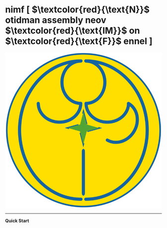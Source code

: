 # nimf [ $\textcolor{red}{\text{N}}$ otidman assembly neov $\textcolor{red}{\text{IM}}$ on $\textcolor{red}{\text{F}}$ ennel ]
<p align="center"><img src="img/nivim.svg" alt="nivim"/></p>

- - -
**Quick Start**
